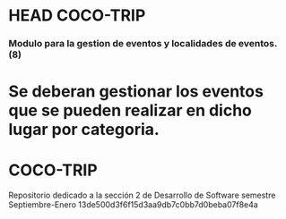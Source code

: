 ﻿HEAD
COCO-TRIP
===============

 <h3>Modulo para la gestion de eventos y localidades de eventos. (8)</h3>

Se deberan gestionar los eventos que se pueden realizar en dicho lugar por
categoria.
=======
# COCO-TRIP

Repositorio dedicado a la sección 2 de Desarrollo de Software semestre Septiembre-Enero 
13de500d3f6f15d3aa9db7c0bb7d0beba07f8e4a
